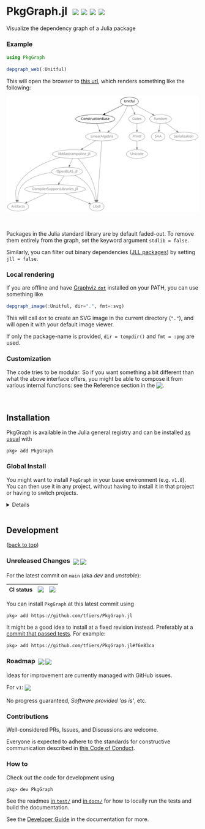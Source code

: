 
# PkgGraph.jl &nbsp;[![][latestimg]][latest] [![][docbadge]][docs] [![][chlog-img]][chlog] [![][devimg]](#development)

Visualize the dependency graph of a Julia package


[latestimg]: https://img.shields.io/github/v/release/tfiers/PkgGraph.jl?label=Latest%20release
[latest]:    https://github.com/tfiers/PkgGraph.jl/releases/latest

[docbadge]: https://img.shields.io/badge/📕_Documentation-blue
[docs]: https://tfiers.github.io/PkgGraph.jl/

[chlog-img]: https://img.shields.io/badge/🕑_Changelog-gray
[chlog]: Changelog.md

[devimg]: https://img.shields.io/badge/⚒️_Development-gray


### Example

```julia
using PkgGraph
```
```julia
depgraph_web(:Unitful)
```
This will open the browser to [this url][dotlink], which renders something like the following:

<!-- See docs/script/update_imgs_and_url.jl -->
<img src="docs/img/Unitful-deps.svg"
     width=680
     alt="Dependency graph of Unitful, rendered with Graphviz dot">

<br>

Packages in the Julia standard library are by default faded-out.
To remove them entirely from the graph, set the keyword argument
`stdlib = false`.

Similarly, you can filter out binary dependencies ([JLL packages])
by setting `jll = false`.

[JLL packages]: https://docs.binarybuilder.org/stable/jll

[unitful]: https://github.com/PainterQubits/Unitful.jl
[dotlink]: https://dreampuf.github.io/GraphvizOnline/#digraph%20%7B%0A%20%20%20%20bgcolor%20%3D%20%22transparent%22%0A%20%20%20%20node%20%5Bfillcolor%3D%22white%22%2C%20fontcolor%3D%22black%22%2C%20color%3D%22black%22%5D%0A%20%20%20%20edge%20%5Bcolor%3D%22black%22%5D%0A%20%20%20%20node%20%5Bfontname%3D%22sans-serif%22%2C%20style%3D%22filled%22%5D%0A%20%20%20%20edge%20%5Barrowsize%3D0.88%5D%0A%20%20%20%20Unitful%20-%3E%20ConstructionBase%0A%20%20%20%20ConstructionBase%20-%3E%20LinearAlgebra%20%5Bcolor%3Dgray%5D%0A%20%20%20%20LinearAlgebra%20-%3E%20Libdl%20%5Bcolor%3Dgray%5D%0A%20%20%20%20LinearAlgebra%20-%3E%20libblastrampoline_jll%20%5Bcolor%3Dgray%5D%0A%20%20%20%20libblastrampoline_jll%20-%3E%20Artifacts%20%5Bcolor%3Dgray%5D%0A%20%20%20%20libblastrampoline_jll%20-%3E%20Libdl%20%5Bcolor%3Dgray%5D%0A%20%20%20%20libblastrampoline_jll%20-%3E%20OpenBLAS_jll%20%5Bcolor%3Dgray%5D%0A%20%20%20%20OpenBLAS_jll%20-%3E%20Artifacts%20%5Bcolor%3Dgray%5D%0A%20%20%20%20OpenBLAS_jll%20-%3E%20CompilerSupportLibraries_jll%20%5Bcolor%3Dgray%5D%0A%20%20%20%20CompilerSupportLibraries_jll%20-%3E%20Artifacts%20%5Bcolor%3Dgray%5D%0A%20%20%20%20CompilerSupportLibraries_jll%20-%3E%20Libdl%20%5Bcolor%3Dgray%5D%0A%20%20%20%20OpenBLAS_jll%20-%3E%20Libdl%20%5Bcolor%3Dgray%5D%0A%20%20%20%20Unitful%20-%3E%20Dates%20%5Bcolor%3Dgray%5D%0A%20%20%20%20Dates%20-%3E%20Printf%20%5Bcolor%3Dgray%5D%0A%20%20%20%20Printf%20-%3E%20Unicode%20%5Bcolor%3Dgray%5D%0A%20%20%20%20Unitful%20-%3E%20LinearAlgebra%20%5Bcolor%3Dgray%5D%0A%20%20%20%20Unitful%20-%3E%20Random%20%5Bcolor%3Dgray%5D%0A%20%20%20%20Random%20-%3E%20SHA%20%5Bcolor%3Dgray%5D%0A%20%20%20%20Random%20-%3E%20Serialization%20%5Bcolor%3Dgray%5D%0A%20%20%20%20LinearAlgebra%20%5Bcolor%3Dgray%20fontcolor%3Dgray%5D%0A%20%20%20%20libblastrampoline_jll%20%5Bcolor%3Dgray%20fontcolor%3Dgray%5D%0A%20%20%20%20OpenBLAS_jll%20%5Bcolor%3Dgray%20fontcolor%3Dgray%5D%0A%20%20%20%20CompilerSupportLibraries_jll%20%5Bcolor%3Dgray%20fontcolor%3Dgray%5D%0A%20%20%20%20Dates%20%5Bcolor%3Dgray%20fontcolor%3Dgray%5D%0A%20%20%20%20Printf%20%5Bcolor%3Dgray%20fontcolor%3Dgray%5D%0A%20%20%20%20Random%20%5Bcolor%3Dgray%20fontcolor%3Dgray%5D%0A%20%20%20%20Libdl%20%5Bcolor%3Dgray%20fontcolor%3Dgray%5D%0A%20%20%20%20Artifacts%20%5Bcolor%3Dgray%20fontcolor%3Dgray%5D%0A%20%20%20%20Unicode%20%5Bcolor%3Dgray%20fontcolor%3Dgray%5D%0A%20%20%20%20SHA%20%5Bcolor%3Dgray%20fontcolor%3Dgray%5D%0A%20%20%20%20Serialization%20%5Bcolor%3Dgray%20fontcolor%3Dgray%5D%0A%7D%0A


### Local rendering

If you are offline and have [Graphviz `dot`](https://graphviz.org) installed on your PATH, you can use something like
```julia
depgraph_image(:Unitful, dir=".", fmt=:svg)
```
This will call `dot` to create an SVG image in the current directory (`"."`), and will open it with your default image viewer.

If only the package-name is provided, `dir = tempdir()` and `fmt = :png` are used.


### Customization

The code tries to be modular. So if you want something a bit different than what the
above interface offers, you might be able to compose it from various internal
functions: see the Reference section in the <sub>[![][docbadge]][docs]</sub>.



<br>

## Installation

PkgGraph is available in the Julia general registry and can be installed [as usual] with
```
pkg> add PkgGraph
```
[as usual]: https://pkgdocs.julialang.org/v1/getting-started

### Global Install

You might want to install `PkgGraph` in your base environment (e.g. `v1.8`).\
You can then use it in any project, without having to install it in that project
or having to switch projects.

<details>

You can activate your base environment using `] activate` (i.e. activate 'nothing'),
and then `add PkgGraph` there.

Another way to obtain a global install is to run – from within _any_ environment:
```
julia> using PkgGraph
```
If the package is not found, Julia will offer to install it.\
Type '`o`' to choose to install it in your base environment.
</details>



<br>

## Development

([back to top](#start-of-content))

### Unreleased Changes &nbsp;<sub>[![][commitsimg]][difflink] [![][devdocs-img]][devdocs]</sub>

For the latest commit on `main` (aka _dev_ and _unstable_):

| CI status | <sub>[![][testsimg]][tests]</sub> | <sub>[![][docbuildimg]][docbuild]</sub> |
|-----------|-----------------------------------|-----------------------------------------|

You can install `PkgGraph` at this latest commit using
```
pkg> add https://github.com/tfiers/PkgGraph.jl
```
It might be a good idea to install at a fixed revision instead.
Preferably at a [commit that passed tests][testhist].
For example:
```
pkg> add https://github.com/tfiers/PkgGraph.jl#f6e83ca
```

[testhist]: https://github.com/tfiers/PkgGraph.jl/actions/workflows/Tests.yml

[commitsimg]:  https://img.shields.io/github/commits-since/tfiers/PkgGraph.jl/latest
[difflink]:    https://github.com/tfiers/PkgGraph.jl/releases/latest

[devdocs-img]: https://img.shields.io/badge/📕_Documentation-dev-blue.svg
[devdocs]:     https://tfiers.github.io/PkgGraph.jl/dev

[docbuildimg]: https://github.com/tfiers/PkgGraph.jl/actions/workflows/Docs.yml/badge.svg
[docbuild]:    https://github.com/tfiers/PkgGraph.jl/actions/workflows/Docs.yml

[testsimg]:    https://github.com/tfiers/PkgGraph.jl/actions/workflows/Tests.yml/badge.svg
[tests]:       https://github.com/tfiers/PkgGraph.jl/actions/workflows/Tests.yml


### Roadmap &nbsp;<sub>[![][open-img]][open-url] [![][close-img]][close-url]</sub>

Ideas for improvement are currently managed with GitHub issues.

For `v1`: <sub>[![][mile-img]][milestone]</sub>

No progress guaranteed, _Software provided 'as is'_, etc.

[open-img]: https://img.shields.io/github/issues-raw/tfiers/PkgGraph.jl?label=issues%20open&color=blue
[close-img]: https://img.shields.io/github/issues-closed-raw/tfiers/PkgGraph.jl?label=closed&color=blue
[open-url]: https://github.com/tfiers/PkgGraph.jl/issues?q=is%3Aissue+is%3Aopen+sort%3Aupdated-desc
[close-url]: https://github.com/tfiers/PkgGraph.jl/issues?q=is%3Aissue+is%3Aclosed+sort%3Aupdated-desc
[mile-img]: https://img.shields.io/github/milestones/progress/tfiers/PkgGraph.jl/1?label=Milestone%20issues%20closed
[milestone]: https://github.com/tfiers/PkgGraph.jl/milestone/1


### Contributions

Well-considered PRs, Issues, and Discussions are welcome.

Everyone is expected to adhere to the standards for constructive communication
described in [this Code of Conduct][CoC].

[CoC]: https://github.com/comob-project/snn-sound-localization/blob/17279f6/Code-of-Conduct.md


### How to

Check out the code for development using
```
pkg> dev PkgGraph
```
See the readmes [in `test/`](test/ReadMe.md) and [in `docs/`](docs/ReadMe.md)
for how to locally run the tests and build the documentation.

See the [Developer Guide][1] in the documentation for more.

[1]: https://tfiers.github.io/PkgGraph.jl/dev/devguide
